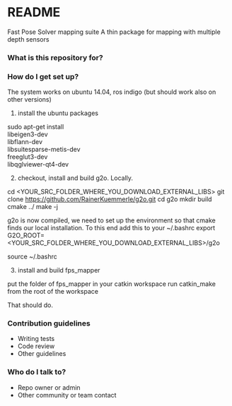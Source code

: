 # README #

Fast Pose Solver mapping suite
A thin package for mapping with multiple depth sensors

### What is this repository for? ###

### How do I get set up? ###

The system works on ubuntu 14.04, ros indigo (but should work also on other versions)

1) install the ubuntu packages

sudo apt-get install \
     libeigen3-dev \
     libflann-dev \
     libsuitesparse-metis-dev \
     freeglut3-dev \
     libqglviewer-qt4-dev 
     

2) checkout, install and build g2o. Locally.

cd <YOUR_SRC_FOLDER_WHERE_YOU_DOWNLOAD_EXTERNAL_LIBS>
git clone https://github.com/RainerKuemmerle/g2o.git
cd g2o
mkdir build
cmake ../
make -j <as much as you have>

g2o is now compiled, we need to set up the environment so that cmake finds our local installation.
To this end add this to your ~/.bashrc
export G2O_ROOT=<YOUR_SRC_FOLDER_WHERE_YOU_DOWNLOAD_EXTERNAL_LIBS>/g2o

source ~/.bashrc

3) install and build fps_mapper

put the folder of fps_mapper in your catkin workspace
run catkin_make from the root of the workspace

That should do.


### Contribution guidelines ###

* Writing tests
* Code review
* Other guidelines

### Who do I talk to? ###

* Repo owner or admin
* Other community or team contact